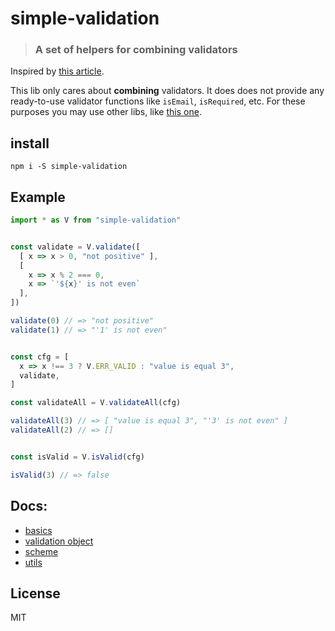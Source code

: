 # simple-validation

> ### A set of helpers for combining validators
 
Inspired by [this article](https://medium.com/javascript-inside/form-validation-as-a-higher-order-component-pt-1-83ac8fd6c1f0).

This lib only cares about **combining** validators. It does does not provide any ready-to-use validator functions like `isEmail`, `isRequired`, etc. For these purposes you may use other libs, like [this one](https://www.npmjs.com/package/validator).  

## install

`npm i -S simple-validation`

## Example

```js
import * as V from "simple-validation"


const validate = V.validate([
  [ x => x > 0, "not positive" ],
  [ 
    x => x % 2 === 0, 
    x => `'${x}' is not even` 
  ],
])

validate(0) // => "not positive"
validate(1) // => "'1' is not even"


const cfg = [
  x => x !== 3 ? V.ERR_VALID : "value is equal 3",
  validate,
]

const validateAll = V.validateAll(cfg)

validateAll(3) // => [ "value is equal 3", "'3' is not even" ]
validateAll(2) // => []


const isValid = V.isValid(cfg)

isValid(3) // => false
```

## Docs:

* [basics](/docs/basics.md)
* [validation object](/docs/validation-object.md)
* [scheme](/docs/scheme.md)
* [utils](/docs/utils.md)

## License 

MIT